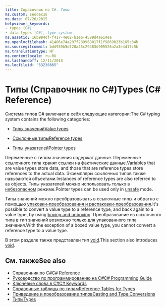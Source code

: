 ```yaml
---
title: Справочник по C#. Типы
ms.custom: seodec18
ms.date: 07/20/2015
helpviewer_keywords:
- types [C#]
- data types [C#], type system
ms.assetid: 16b984df-f417-4e02-b1e6-4589d4a614ea
ms.openlocfilehash: 41406e74a207f289968017f1f9869b23b165c34b
ms.sourcegitcommit: bdd930b5df20a45c29483d905526a2a3e4d17c5b
ms.translationtype: HT
ms.contentlocale: ru-RU
ms.lasthandoff: 12/11/2018
ms.locfileid: "53236665"
---
```

# <a name="types-c-reference"></a><span data-ttu-id="54c46-102">Типы (Справочник по C#)</span><span class="sxs-lookup"><span data-stu-id="54c46-102">Types (C# Reference)</span></span>

<span data-ttu-id="54c46-103">Система типов C# включает в себя следующие категории:</span><span class="sxs-lookup"><span data-stu-id="54c46-103">The C# typing system contains the following categories:</span></span>

- [<span data-ttu-id="54c46-104">Типы значений</span><span class="sxs-lookup"><span data-stu-id="54c46-104">Value types</span></span>](value-types.md)

- [<span data-ttu-id="54c46-105">Ссылочные типы</span><span class="sxs-lookup"><span data-stu-id="54c46-105">Reference types</span></span>](reference-types.md)

- [<span data-ttu-id="54c46-106">Типы указателей</span><span class="sxs-lookup"><span data-stu-id="54c46-106">Pointer types</span></span>](../../programming-guide/unsafe-code-pointers/pointer-types.md)

 <span data-ttu-id="54c46-107">Переменные с типом значения содержат данные. Переменные ссылочного типа хранят ссылки на фактические данные.</span><span class="sxs-lookup"><span data-stu-id="54c46-107">Variables that are value types store data, and those that are reference types store references to the actual data.</span></span> <span data-ttu-id="54c46-108">Экземпляры ссылочных типов также называются объектами.</span><span class="sxs-lookup"><span data-stu-id="54c46-108">Instances of reference types are also referred to as objects.</span></span> <span data-ttu-id="54c46-109">Типы указателей можно использовать только в [небезопасном](unsafe.md) режиме.</span><span class="sxs-lookup"><span data-stu-id="54c46-109">Pointer types can be used only in [unsafe](unsafe.md) mode.</span></span>

 <span data-ttu-id="54c46-110">Типы значений можно преобразовывать в ссылочные типы и обратно с помощью [упаковки-преобразования и распаковки-преобразования](../../../csharp/programming-guide/types/boxing-and-unboxing.md).</span><span class="sxs-lookup"><span data-stu-id="54c46-110">It's possible to convert a value type to a reference type, and back again to a value type, by using [boxing and unboxing](../../../csharp/programming-guide/types/boxing-and-unboxing.md).</span></span> <span data-ttu-id="54c46-111">Преобразование из ссылочного типа в тип значений возможно только для упакованного типа значения.</span><span class="sxs-lookup"><span data-stu-id="54c46-111">With the exception of a boxed value type, you cannot convert a reference type to a value type.</span></span>

 <span data-ttu-id="54c46-112">В этом разделе также представлен тип [void](void.md).</span><span class="sxs-lookup"><span data-stu-id="54c46-112">This section also introduces [void](void.md).</span></span>

## <a name="see-also"></a><span data-ttu-id="54c46-113">См. также</span><span class="sxs-lookup"><span data-stu-id="54c46-113">See also</span></span>

- [<span data-ttu-id="54c46-114">Справочник по C#</span><span class="sxs-lookup"><span data-stu-id="54c46-114">C# Reference</span></span>](../index.md)
- [<span data-ttu-id="54c46-115">Руководство по программированию на C#</span><span class="sxs-lookup"><span data-stu-id="54c46-115">C# Programming Guide</span></span>](../../programming-guide/index.md)
- [<span data-ttu-id="54c46-116">Ключевые слова в C#</span><span class="sxs-lookup"><span data-stu-id="54c46-116">C# Keywords</span></span>](index.md)
- [<span data-ttu-id="54c46-117">Справочные таблицы по типам</span><span class="sxs-lookup"><span data-stu-id="54c46-117">Reference Tables for Types</span></span>](reference-tables-for-types.md)
- [<span data-ttu-id="54c46-118">Приведение и преобразование типов</span><span class="sxs-lookup"><span data-stu-id="54c46-118">Casting and Type Conversions</span></span>](../../programming-guide/types/casting-and-type-conversions.md)
- [<span data-ttu-id="54c46-119">Типы</span><span class="sxs-lookup"><span data-stu-id="54c46-119">Types</span></span>](../../programming-guide/types/index.md)
